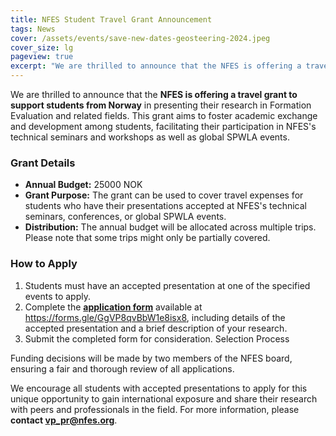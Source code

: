 ```yaml
---
title: NFES Student Travel Grant Announcement
tags: News 
cover: /assets/events/save-new-dates-geosteering-2024.jpeg
cover_size: lg
pageview: true
excerpt: "We are thrilled to announce that the NFES is offering a travel grant to support students from Norway"
---
```


We are thrilled to announce that the **NFES is offering a travel grant to support students from Norway** in presenting their research in Formation Evaluation and related fields. This grant aims to foster academic exchange and development among students, facilitating their participation in NFES's technical seminars and workshops as well as global SPWLA events.

### Grant Details
* **Annual Budget:** 25000 NOK
* **Grant Purpose:** The grant can be used to cover travel expenses for students who have their presentations accepted at NFES's technical seminars, conferences, or global SPWLA events.
* **Distribution:** The annual budget will be allocated across multiple trips. Please note that some trips might only be partially covered.
### How to Apply
1. Students must have an accepted presentation at one of the specified events to apply.
2. Complete the **[application form](https://forms.gle/GgVP8qvBbW1e8isx8)** available at https://forms.gle/GgVP8qvBbW1e8isx8, including details of the accepted presentation and a brief description of your research.
3. Submit the completed form for consideration.
Selection Process

Funding decisions will be made by two members of the NFES board, ensuring a fair and thorough review of all applications.

We encourage all students with accepted presentations to apply for this unique opportunity to gain international exposure and share their research with peers and professionals in the field. For more information, please **contact [vp_pr@nfes.org](mailto:vp_pr@nfes.org)**.